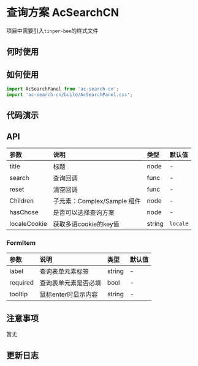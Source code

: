 # 查询方案 AcSearchCN

项目中需要引入`tinper-bee`的样式文件

 ## 何时使用


 ## 如何使用

```js
import AcSearchPanel from 'ac-search-cn';
import 'ac-search-cn/build/AcSearchPanel.css';

```

 ## 代码演示

 ## API

|参数|说明|类型|默认值|
|:---|:-----|:----|:------|
|title|标题|node|-|
|search|查询回调|func|-|
|reset|清空回调|func|-|
|Children|子元素：Complex/Sample 组件|node|-|
|hasChose|是否可以选择查询方案|node|-|
|localeCookie|获取多语cookie的key值|string|`locale`|

### FormItem

|参数|说明|类型|默认值|
|:---|:-----|:----|:------|
|label|查询表单元素标签|string|-|
|required|查询表单元素是否必填|bool|-|
|tooltip|鼠标enter时显示内容|string|-|


 ## 注意事项

 暂无

 ## 更新日志